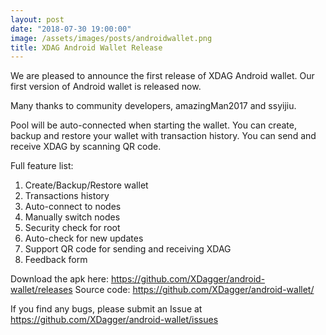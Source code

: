 ```yaml
---
layout: post
date: "2018-07-30 19:00:00"
image: /assets/images/posts/androidwallet.png
title: XDAG Android Wallet Release
---
```


We are pleased to announce the first release of XDAG Android wallet.  Our first version of Android wallet is released now. 

Many thanks to community developers, amazingMan2017 and ssyijiu. 

Pool will be auto-connected when starting the wallet. You can create, backup and restore your wallet with transaction history. You can send and receive XDAG by scanning QR code. 

Full feature list:
1. Create/Backup/Restore wallet
2. Transactions history
3. Auto-connect to nodes
4. Manually switch nodes
5. Security check for root
6. Auto-check for new updates
7. Support QR code for sending and receiving XDAG
8. Feedback form

Download the apk here: https://github.com/XDagger/android-wallet/releases
Source code: https://github.com/XDagger/android-wallet/

If you find any bugs, please submit an Issue at https://github.com/XDagger/android-wallet/issues